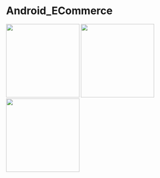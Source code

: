 # Android_ECommerce

<p>         
  <a href="https://github.com/enesdemrr/Android_ECommerce/blob/main/app_images/1.png" target="_blank">
    <img src="https://https://github.com/enesdemrr/Android_ECommerce/blob/main/app_images/1.png" width="200" style="max-width:100%;"></a>
  <a href="https://github.com/enesdemrr/Android_ECommerce/blob/main/app_images/2.png" target="_blank">
    <img src="https://https://github.com/enesdemrr/Android_ECommerce/blob/main/app_images/2.png" width="200" style="max-width:100%;"></a>
  <a href="https://github.com/enesdemrr/Android_ECommerce/blob/main/app_images/3.png" target="_blank">
    <img src="https://https://github.com/enesdemrr/Android_ECommerce/blob/main/app_images/3.png" width="200" style="max-width:100%;"></a>
  </p>
